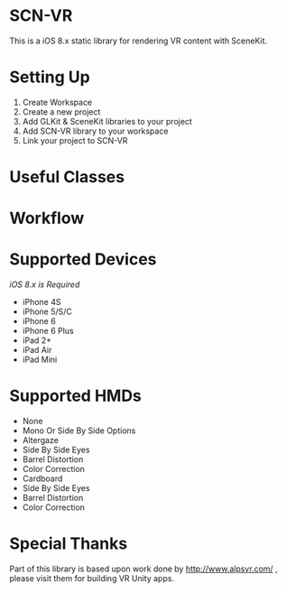 SCN-VR
======

This is a iOS 8.x static library for rendering VR content with SceneKit.

Setting Up
======

1. Create Workspace
2. Create a new project
3. Add GLKit & SceneKit libraries to your project
4. Add SCN-VR library to your workspace
5. Link your project to SCN-VR

Useful Classes
======

Workflow
======

Supported Devices
======

*iOS 8.x is Required*

- iPhone 4S
- iPhone 5/S/C
- iPhone 6
- iPhone 6 Plus
- iPad 2+
- iPad Air
- iPad Mini

Supported HMDs
======

- None
 - Mono Or Side By Side Options
- Altergaze
 - Side By Side Eyes
 - Barrel Distortion
 - Color Correction
- Cardboard
 - Side By Side Eyes
 - Barrel Distortion
 - Color Correction

Special Thanks
======

Part of this library is based upon work done by http://www.alpsvr.com/ , please visit them for building VR Unity apps.
